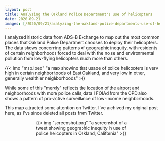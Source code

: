 ```yaml
---
layout: post
title: Analyzing the Oakland Police Department's use of helicopters
date: 2020-09-21
images: [/2020/09/21/analyzing-the-oakland-police-departments-use-of-helicopters/map.jpeg]
---
```


I analyzed historic data from ADS-B Exchange to map out the most common places that Oakland Police Department chooses to deploy their helicopters. The data shows concerning patterns of geographic inequity, with residents of certain neighborhoods forced to deal with the noise and environmental pollution from low-flying helicopters much more than others. 

{{< img "map.jpeg" "a map showing that usage of police helicopters is very high in certain neighborhoods of East Oakland, and very low in other, generally wealthier neighborhoods" >}}

While some of this "merely" reflects the location of the airport and neighborhoods with more police calls, data I FOIAd from the OPD also shows a pattern of pro-active surveillance of low-income neighborhoods.

This map attracted some attention on Twitter. I've archived my original post here, as I've since deleted all posts from Twitter.

<div style="width: 60%; margin-left: 20%;">
{{< img "screenshot.png" "a screenshot of a tweet showing geographic inequity in use of police helicopters in Oakland, California" >}}
</div>